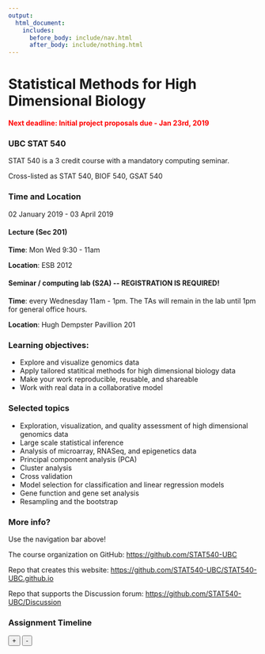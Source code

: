 ```yaml
---
output:
  html_document:
    includes:
      before_body: include/nav.html
      after_body: include/nothing.html
---
```



# Statistical Methods for High Dimensional Biology
<span style="color: red">**Next deadline: Initial project proposals due - Jan 23rd, 2019**</span>

### UBC STAT 540

STAT 540 is a 3 credit course with a mandatory computing seminar.

Cross-listed as STAT 540, BIOF 540, GSAT 540

### Time and Location

02 January 2019 - 03 April 2019

#### Lecture (Sec 201)

**Time**: Mon Wed 9:30 - 11am

**Location**: ESB 2012

#### Seminar / computing lab (S2A) -- REGISTRATION IS REQUIRED!

**Time**: every Wednesday 11am - 1pm. The TAs will remain in the lab until 1pm for general office hours.

**Location**: Hugh Dempster Pavillion 201

### Learning objectives:

  * Explore and visualize genomics data
  * Apply tailored statitical methods for high dimensional biology data
  * Make your work reproducible, reusable, and shareable
  * Work with real data in a collaborative model

### Selected topics

  * Exploration, visualization, and quality assessment of high dimensional genomics data
  * Large scale statistical inference
  * Analysis of microarray, RNASeq, and epigenetics data
  * Principal component analysis (PCA)
  * Cluster analysis
  * Cross validation
  * Model selection for classification and linear regression models
  * Gene function and gene set analysis
  * Resampling and the bootstrap

### More info?

Use the navigation bar above!

The course organization on GitHub: <https://github.com/STAT540-UBC>  

Repo that creates this website: <https://github.com/STAT540-UBC/STAT540-UBC.github.io>

Repo that supports the Discussion forum: <https://github.com/STAT540-UBC/Discussion>

### Assignment Timeline

<!--html_preserve--><div id="htmlwidget-05e062f158afb9a61ebe" class="timevis html-widget" style="width:672px;height:480px;">
<div class="btn-group zoom-menu">
<button type="button" class="btn btn-default btn-lg zoom-in" title="Zoom in">+</button>
<button type="button" class="btn btn-default btn-lg zoom-out" title="Zoom out">-</button>
</div>
</div>
<script type="application/json" data-for="htmlwidget-05e062f158afb9a61ebe">{"x":{"items":[{"id":" 1","content":"Warm-Up ","start":"2019-01-16 23:59:00","style":"background-color: gold;"},{"id":" 2","content":"Paper Critique","start":"2019-02-20 23:59:00","style":"background-color: aqua;"},{"id":" 3","content":"Q1-3","start":"2019-02-28 23:59:00","style":"background-color: pink;"},{"id":" 4","content":"Q4-5","start":"2019-03-23 23:59:00","style":"background-color: pink;"},{"id":" 5","content":"Project Groups and Initial Proposal","start":"2019-01-23 23:59:00","style":"background-color: lavender;"},{"id":" 6","content":"Finalized Project Proposal","start":"2019-02-13 23:59:00","style":"background-color: lavender;"},{"id":" 7","content":"Project Progress Report","start":"2019-03-13 23:59:00","style":"background-color: lavender;"},{"id":" 8","content":"Presentation Session","start":"2019-04-03 23:59:00","style":"background-color: lavender;"},{"id":" 9","content":"Github Repo","start":"2019-04-03 23:59:00","style":"background-color: lavender;"},{"id":"10","content":"Individual Report","start":"2019-04-04 23:59:00","style":"background-color: lavender;"},{"id":"11","content":"Seminar 1","start":"2019-01-04 23:59:00","style":"background-color: palegreen;"},{"id":"12","content":"Seminar 2a&b","start":"2019-01-11 23:59:00","style":"background-color: palegreen;"},{"id":"13","content":"Seminar 2c ","start":"2019-01-18 23:59:00","style":"background-color: palegreen;"},{"id":"14","content":"Seminar 3 ","start":"2019-01-25 23:59:00","style":"background-color: palegreen;"},{"id":"15","content":"Seminar 4 ","start":"2019-02-01 23:59:00","style":"background-color: palegreen;"},{"id":"16","content":" Seminar 6 ","start":"2019-02-15 23:59:00","style":"background-color: palegreen;"}],"groups":null,"showZoom":true,"zoomFactor":0.5,"fit":true,"options":[],"height":null,"api":[]},"evals":[],"jsHooks":[]}</script><!--/html_preserve-->

